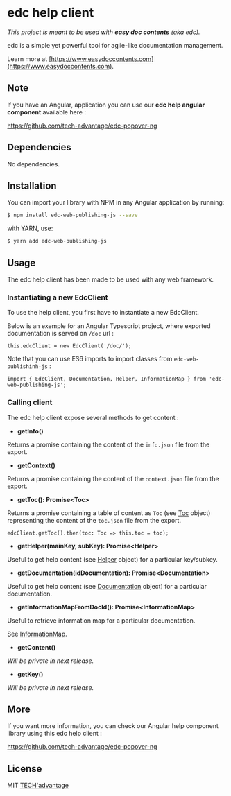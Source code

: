 # edc help client
_This project is meant to be used with **easy doc contents** (aka edc)._

edc is a simple yet powerful tool for agile-like documentation
management.

Learn more at [https://www.easydoccontents.com](https://www.easydoccontents.com).

## Note

If you have an Angular, application you can use our **edc help angular component** available here :

https://github.com/tech-advantage/edc-popover-ng


## Dependencies

No dependencies.


## Installation
You can import your library with NPM in any Angular application by running:

```bash
$ npm install edc-web-publishing-js --save
```

with YARN, use:

```bash
$ yarn add edc-web-publishing-js

```

## Usage

The edc help client has been made to be used with any web framework.

### Instantiating a new EdcClient

To use the help client, you first have to instantiate a new EdcClient.

Below is an exemple for an Angular Typescript project, where exported documentation is served on `/doc` url :

```
this.edcClient = new EdcClient('/doc/');
```

Note that you can use ES6 imports to import classes from `edc-web-publishinh-js` :

```
import { EdcClient, Documentation, Helper, InformationMap } from 'edc-web-publishing-js';
```

### Calling client 

The edc help client expose several methods to get content :

* **getInfo()**

Returns a promise containing the content of the `info.json` file  from the export.

* **getContext()**

Returns a promise containing the content of the `context.json` file  from the export.

* **getToc(): Promise\<Toc\>**

Returns a promise containing a table of content as `Toc` (see [Toc](https://github.com/tech-advantage/edc-web-publishing-js/blob/master/src/entities/toc.ts) object) representing the content of the `toc.json` file  from the export.

```
edcClient.getToc().then(toc: Toc => this.toc = toc);
```

* **getHelper(mainKey, subKey): Promise\<Helper\>**

Useful to get help content (see [Helper](https://github.com/tech-advantage/edc-web-publishing-js/blob/master/src/entities/helper.ts) object) for a particular key/subkey.

* **getDocumentation(idDocumentation): Promise\<Documentation\>**

Useful to get help content (see [Documentation](https://github.com/tech-advantage/edc-web-publishing-js/blob/master/src/entities/documentation.ts) object) for a particular documentation.

* **getInformationMapFromDocId(): Promise\<InformationMap\>**

Useful to retrieve information map for a particular documentation.

See [InformationMap](https://github.com/tech-advantage/edc-web-publishing-js/blob/master/src/entities/information-map.ts).


* **getContent()**

_Will be private in next release._

* **getKey()**

_Will be private in next release._

## More

If you want more information, you can check our Angular help component library using this edc help client :

https://github.com/tech-advantage/edc-popover-ng


## License

MIT [TECH'advantage](mailto:contact@tech-advantage.com)


